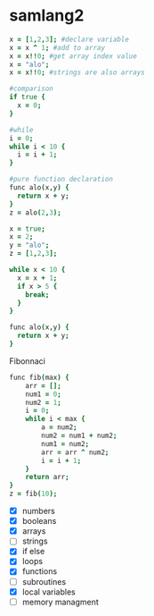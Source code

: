 # samlang2

```coffeescript
x = [1,2,3]; #declare variable
x = x ^ 1; #add to array
x = x!!0; #get array index value
x = "alo";
x = x!!0; #strings are also arrays

#comparison
if true {
  x = 0;
}

#while
i = 0;
while i < 10 {
  i = i + 1;
}

#pure function declaration
func alo(x,y) {
  return x + y;
}
z = alo(2,3);
```

```coffeescript
x = true;
x = 2;
y = "alo";
z = [1,2,3];

while x < 10 {
  x = x + 1;
  if x > 5 {
    break;
  }
}

func alo(x,y) {
  return x + y;
}
```
Fibonnaci
```coffeescript
func fib(max) {
    arr = [];
    num1 = 0;
    num2 = 1;
    i = 0;
    while i < max {
        a = num2;
        num2 = num1 + num2;
        num1 = num2;
        arr = arr ^ num2;
        i = i + 1;
    }
    return arr;
}
z = fib(10);
```

- [x] numbers
- [x] booleans
- [x] arrays
- [ ] strings
- [x] if else
- [x] loops
- [x] functions
- [ ] subroutines
- [x] local variables
- [ ] memory managment

